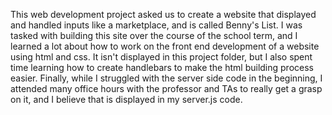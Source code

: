 This web development project asked us to create a website that displayed and handled inputs like a marketplace, and is called Benny's List.
I was tasked with building this site over the course of the school term, and I learned a lot about how to work on the front end development 
of a website using html and css. It isn't displayed in this project folder, but I also spent time learning how to create handlebars to make
the html building process easier. Finally, while I struggled with the server side code in the beginning, I attended many office hours with the
professor and TAs to really get a grasp on it, and I believe that is displayed in my server.js code.
